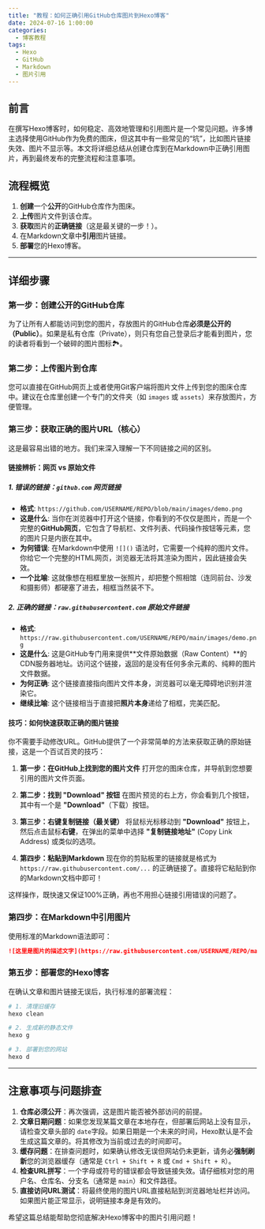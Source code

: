 ```yaml
---
title: "教程：如何正确引用GitHub仓库图片到Hexo博客"
date: 2024-07-16 1:00:00
categories:
  - 博客教程
tags:
  - Hexo
  - GitHub
  - Markdown
  - 图片引用
---
```

## 前言

在撰写Hexo博客时，如何稳定、高效地管理和引用图片是一个常见问题。许多博主选择使用GitHub作为免费的图床，但这其中有一些常见的“坑”，比如图片链接失效、图片不显示等。本文将详细总结从创建仓库到在Markdown中正确引用图片，再到最终发布的完整流程和注意事项。

## 流程概览

1. **创建**一个**公开**的GitHub仓库作为图床。
2. **上传**图片文件到该仓库。
3. **获取**图片的**正确链接**（这是最关键的一步！）。
4. 在Markdown文章中**引用**图片链接。
5. **部署**您的Hexo博客。

---

## 详细步骤

### 第一步：创建公开的GitHub仓库

为了让所有人都能访问到您的图片，存放图片的GitHub仓库**必须是公开的（Public）**。如果是私有仓库（Private），则只有您自己登录后才能看到图片，您的读者将看到一个破碎的图片图标🏞️。

### 第二步：上传图片到仓库

您可以直接在GitHub网页上或者使用Git客户端将图片文件上传到您的图床仓库中。建议在仓库里创建一个专门的文件夹（如 `images` 或 `assets`）来存放图片，方便管理。

### 第三步：获取正确的图片URL（核心）

这是最容易出错的地方。我们来深入理解一下不同链接之间的区别。

#### 链接辨析：网页 vs 原始文件

##### 1. 错误的链接：`github.com` 网页链接

*   **格式**: `https://github.com/USERNAME/REPO/blob/main/images/demo.png`
*   **这是什么**: 当你在浏览器中打开这个链接，你看到的不仅仅是图片，而是一个完整的**GitHub网页**，它包含了导航栏、文件列表、代码操作按钮等元素，您的图片只是内嵌在其中。
*   **为何错误**: 在Markdown中使用 `![]()` 语法时，它需要一个纯粹的图片文件。你给它一个完整的HTML网页，浏览器无法将其渲染为图片，因此链接会失效。
*   **一个比喻**: 这就像想在相框里放一张照片，却把整个照相馆（连同前台、沙发和摄影师）都硬塞了进去，相框当然装不下。

##### 2. 正确的链接：`raw.githubusercontent.com` 原始文件链接

*   **格式**: `https://raw.githubusercontent.com/USERNAME/REPO/main/images/demo.png`
*   **这是什么**: 这是GitHub专门用来提供**文件原始数据（Raw Content）**的CDN服务器地址。访问这个链接，返回的是没有任何多余元素的、纯粹的图片文件数据。
*   **为何正确**: 这个链接直接指向图片文件本身，浏览器可以毫无障碍地识别并渲染它。
*   **继续比喻**: 这个链接相当于直接把**照片本身**递给了相框，完美匹配。

#### 技巧：如何快速获取正确的图片链接

你不需要手动修改URL。GitHub提供了一个非常简单的方法来获取正确的原始链接，这是一个百试百灵的技巧：

1.  **第一步：在GitHub上找到您的图片文件**
    打开您的图床仓库，并导航到您想要引用的图片文件页面。

2.  **第二步：找到 "Download" 按钮**
    在图片预览的右上方，你会看到几个按钮，其中有一个是 **"Download"**（下载）按钮。

3.  **第三步：右键复制链接（最关键）**
    将鼠标光标移动到 **"Download"** 按钮上，然后点击鼠标**右键**，在弹出的菜单中选择 **"复制链接地址"** (Copy Link Address) 或类似的选项。

4.  **第四步：粘贴到Markdown**
    现在你的剪贴板里的链接就是格式为 `https://raw.githubusercontent.com/...` 的正确链接了。直接将它粘贴到你的Markdown文档中即可！

这样操作，既快速又保证100%正确，再也不用担心链接引用错误的问题了。

### 第四步：在Markdown中引用图片

使用标准的Markdown语法即可：

```markdown
![这里是图片的描述文字](https://raw.githubusercontent.com/USERNAME/REPO/main/images/demo.png)
```

### 第五步：部署您的Hexo博客

在确认文章和图片链接无误后，执行标准的部署流程：

```bash
# 1. 清理旧缓存
hexo clean

# 2. 生成新的静态文件
hexo g

# 3. 部署到您的网站
hexo d
```

---

## 注意事项与问题排查

1. **仓库必须公开**：再次强调，这是图片能否被外部访问的前提。
2. **文章日期问题**：如果您发现某篇文章在本地存在，但部署后网站上没有显示，请检查文章头部的 `date`字段。如果日期是一个未来的时间，Hexo默认是不会生成这篇文章的。将其修改为当前或过去的时间即可。
3. **缓存问题**：在排查问题时，如果确认修改无误但网站仍未更新，请务必**强制刷新**您的浏览器缓存（通常是 `Ctrl + Shift + R` 或 `Cmd + Shift + R`）。
4. **检查URL拼写**：一个字母或符号的错误都会导致链接失效。请仔细核对您的用户名、仓库名、分支名（通常是 `main`）和文件路径。
5. **直接访问URL测试**：将最终使用的图片URL直接粘贴到浏览器地址栏并访问。如果图片能正常显示，说明链接本身是有效的。

希望这篇总结能帮助您彻底解决Hexo博客中的图片引用问题！
